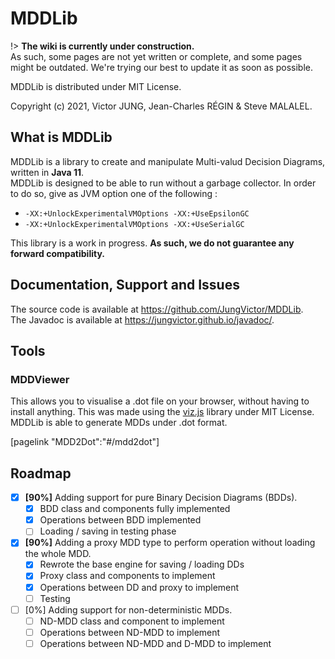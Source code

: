# MDDLib <!-- {docsify-ignore-all} -->

!> **The wiki is currently under construction.**  
As such, some pages are not yet written or complete, and some pages might be outdated. We're trying our best to update it as soon as possible.  


MDDLib is distributed under MIT License.

Copyright (c) 2021, Victor JUNG, Jean-Charles RÉGIN & Steve MALALEL.

## What is MDDLib

MDDLib is a library to create and manipulate Multi-valud Decision Diagrams, written in **Java 11**.\
MDDLib is designed to be able to run without a garbage collector. In order to do so, give as JVM option one of the following :  

* `-XX:+UnlockExperimentalVMOptions -XX:+UseEpsilonGC`
* `-XX:+UnlockExperimentalVMOptions -XX:+UseSerialGC`


This library is a work in progress. **As such, we do not guarantee any forward compatibility.** 

## Documentation, Support and Issues
The source code is available at https://github.com/JungVictor/MDDLib.  
The Javadoc is available at https://jungvictor.github.io/javadoc/.

## Tools

### MDDViewer
This allows you to visualise a .dot file on your browser, without having to install anything. This was made using the [viz.js](https://github.com/mdaines/viz.js) library under MIT License.  
MDDLib is able to generate MDDs under .dot format.

[pagelink "MDD2Dot":"#/mdd2dot"]


## Roadmap

* [x] **\[90%]** Adding support for pure Binary Decision Diagrams (BDDs).
  * [x] BDD class and components fully implemented
  * [x] Operations between BDD implemented
  * [ ] Loading / saving in testing phase
* [x] **\[90%]** Adding a proxy MDD type to perform operation without loading the whole MDD.
  * [x] Rewrote the base engine for saving / loading DDs
  * [x] Proxy class and components to implement
  * [x] Operations between DD and proxy to implement
  * [ ] Testing
* [ ] \[0%] Adding support for non-deterministic MDDs.
  * [ ] ND-MDD class and component to implement
  * [ ] Operations between ND-MDD to implement
  * [ ] Operations between ND-MDD and D-MDD to implement